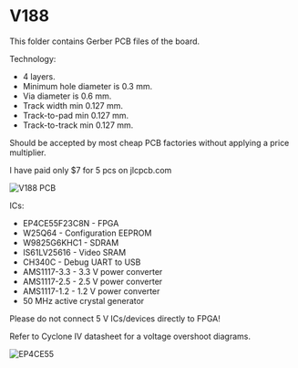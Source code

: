 # V188

This folder contains Gerber PCB files of the board.

Technology:

* 4 layers.
* Minimum hole diameter is 0.3 mm.
* Via diameter is 0.6 mm.
* Track width min 0.127 mm.
* Track-to-pad min 0.127 mm.
* Track-to-track min 0.127 mm.

Should be accepted by most cheap PCB factories without applying a price multiplier.

I have paid only $7 for 5 pcs on jlcpcb.com

![V188 PCB](https://github.com/b-dmitry1/V188/blob/main/pictures/V188pcb.jpg)

ICs:

* EP4CE55F23C8N - FPGA
* W25Q64 - Configuration EEPROM
* W9825G6KHC1 - SDRAM
* IS61LV25616 - Video SRAM
* CH340C - Debug UART to USB
* AMS1117-3.3 - 3.3 V power converter
* AMS1117-2.5 - 2.5 V power converter
* AMS1117-1.2 - 1.2 V power converter
* 50 MHz active crystal generator

Please do not connect 5 V ICs/devices directly to FPGA!

Refer to Cyclone IV datasheet for a voltage overshoot diagrams.

![EP4CE55](https://github.com/b-dmitry1/V188/blob/main/pictures/EP4CE55.jpg)
